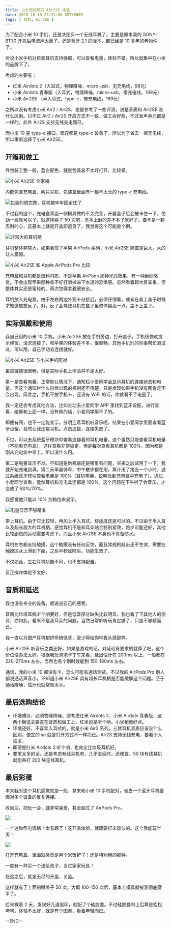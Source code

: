```yaml
---
title: 小米无线耳机 Air2SE 体验
date: 2020-10-10 22:21:00 GMT+0800
tags: [ 耳机, Air2SE ]
---
```


为了配合小米 10 手机，还是决定买一个无线耳机了。主要是原本我的 SONY-BT30 开机后电流声太重了。还是蓝牙 2.1 的版本，都已经是 10 多年的老物件了。

听说小米手机对自家耳机支持弹窗，可以查看电量，体验不错。所以就集中在小米的品牌下了。

<!-- truncate -->

考虑的主要有：

* 红米 Airdots 2（入耳式，物理降噪，micro-usb，无充电线，99元）
* 小米 Airdots 青春版（入耳式，物理降噪，micro-usb，带充电线，169元）
* 小米 Air2SE （半入耳式，type-c，带充电线，169元）

之所以没有考虑小米 Air2 / Air2S，也是参考了一些评测，说是音质和 Air2SE 没什么区别。只不过 Air2 / Air2S 开启方式不一致，做工会好些，不过发声单元都是一样的。此外 Air2S 支持无线充电而已。

而小米 10 是 type-c 接口。现在都是 type-c 设备了，所以为了省去一根充电线，所以果断选择了小米 Air2SE。

## 开箱和做工

外包装工整一般，蓝白配色，就是包装盒不太好打开，比较紧。

![小米 Air2SE 全家福](https://cdn1.yukapril.com/2020-10-10-Air2SE-1.jpg)

内部包含充电盒、两只耳机，包装盒里面有一根不太长的 type-c 充电线。

![包装的很完整，耳机被牢牢固定住了](https://cdn1.yukapril.com/2020-10-10-Air2SE-2.jpg)

不过我的这个，充电盒背面一侧模具做的不太完善，开启盖子后会被卡住一下，使劲一掰就可以了。就这样掰了 50 次吧，基本上磨的差不多了就好了。要不是一颗忍耐的心，这基本上就是开盒即退货了。我觉得这个可能是个例。

![非常大的耳机柄](https://cdn1.yukapril.com/2020-10-10-Air2SE-3.jpg)

耳机整体非常大，如果看惯了苹果 AirPods 系列，小米 Air2SE 简直是巨大，大的让人震惊。

![小米 Air2SE 和 Apple AirPods Pro 比较](https://cdn1.yukapril.com/2020-10-10-Air2SE-4.jpg)

充电盒和耳机都是塑料材质，不是苹果 AirPods 那种光亮效果，有一种磨砂感觉。不会出现苹果那种拿不好打滑掉进下水道的恐惧感。虽然看着超大且笨重，但整体其实还是蛮轻的。再次觉得拿着很安全。

耳机放入充电盒，由于左右两边外观十分接近，必须仔细看，或者在盖上盖子时候才知道放放反了。对，反了会导致耳机在盒子里整体偏高一点，盖不上盖子。

## 实际佩戴和使用

我自己用的小米 10 手机，小米 Air2SE 放在手机旁边，打开盖子，手机很快就提示弹窗，请求连接了，和苹果的体验差不多，很顺畅。其他手机别的同事帮忙测试过，可以用，自己手动去连接就好。

![小米 Air2SE 与小米手机配对](https://cdn1.yukapril.com/2020-10-10-Air2SE-5.jpg)

虽然链接很顺畅，但是实际手机上体验并不是太好。

第一是查看电量。正常默认情况下，通知栏小爱同学会显示耳机的连接状态和电量。但这个通知栏什么时候出现的机制还不清楚，只是发现如果手机没有网肯定不会出现。简言之，手机不放手机卡，还没有 WiFi 的话，你就看不了电量了。

我一定还会考虑其他方法，比如主动去小爱同学 APP 里找到蓝牙设配，进行查看，结果和上面一样，没有网的话，小爱同学用不了的。

即便有网，也不一定能显示。分明连着耳机听音乐呢，结果在小爱同学里面查看蓝牙设备，竟然让我连接耳机。点击连接，连接失败了。

不过，可以去系统蓝牙模块中查看连接着的耳机电量，这个虽然只能查看耳机电量（不能看充电盒），这样查看非常稳定。但是每次查看耳机都是 100%，因为都是刚从充电盒中带上。所以没什么用。

第二是电量显示不准。不知道是新机器还是哪里有问题，买来之后试用了一下，我就开始充电到满。第二天早晨骑车、中午散步都在用，累计用了接近一个小时，通过系统蓝牙模块查看电量是
100%（耳机电量，说明放到充电盒中充电了）。通过小爱同学查看，竟然耳机和充电盒还都是 100%。这个问题在下午听了会音乐，才变成了 80%/70%。

我感觉他只能以 10% 为档位来显示。

![电量显示不够精准](https://cdn1.yukapril.com/2020-10-10-Air2SE-6.jpg)

带上耳机。由于它比较轻，再加上半入耳式，舒适度还是可以的。不过由于半入耳以及超长超大的耳机柄，感觉耳机不是和耳朵贴合特别紧致，跑步可能还好，其他比较剧烈的运动需要考虑下。而且小米 Air2SE 本身也不具备防水。

耳机左右都支持触摸，这个触摸没有任何反馈，而且常规的敲击还不生效，需要在触摸区从上滑到下面，之后半秒延时后，功能生效了。

不仅如此，左右耳机功能不同，也不支持配置。

反正操作体验不太好。

## 音质和延迟

我也没有专业的设备，就说说自己的感受。

音质比垃圾耳机听个响要好，但是低音部分缺失比较明显。我也看了下其他人的测评，亦如此。看来不是我耳朵的问题。当然日常听听玩肯定够了，只是不够精而已。

我一直以为国产耳机都拼命搞低音，至少得给你种轰头感那样。

小米 Air2SE 听音乐之类还好，如果是游戏的话，对延迟有要求的就算了吧，这个价位没办法太好。根据我玩泡泡卡丁车来看，延迟估计在 200ms 以上，一般都在 220-270ms 左右。当然也有个别时候能到 150-180ms 左右。

通话，我的小米 10 都没有卡，怎么可能有通话测试。不过我的 AirPods Pro 别人都说通话声音小，不知道小米 Air2SE 具有超长耳机柄是否能缓解这个问题。至于通话降噪，估计也就常规水平。

## 最后选购结论

* 环境嘈杂，必须物理降噪，则考虑红米 Airdots 2、小米 Airdots 青春版，这两个据说主要差在音质和做工上，红米说是听个响，小米稍微好点。
* 环境还好，不喜欢入耳式的，就是小米 Air2 系列。三款耳机音质应该没什么区别。便宜的 se 就是打开方式不一样而已。Air2S 支持无线充电，要看个人需求。
* 即便是红米 Airdots 2 听个响，也肯定比垃圾耳机好。
* 要求太多的话，还是考虑有线耳机吧，几乎没延时，还便宜。50 块有线耳机就能吊打 200 块无线耳机。

## 最后彩蛋

本来我对这个耳机感觉就是一般，拿来和小米 10 手机配对，省去一个蓝牙耳机要面对多个设备的反复连接。

收到后，把玩一会，就非常喜爱，甚至超过了 AirPods Pro。

![](https://cdn1.yukapril.com/2020-10-10-Air2SE-7.jpg)

一个迷你型电饭锅！太有趣了！这开盖体验，就跟要打米饭似的。这个我能玩半天！

![](https://cdn1.yukapril.com/2020-10-10-Air2SE-8.jpg)

打开充电盒，里面就感觉是两个米饭铲子！还是特别粗的那种。

一度有一种买一个送给孩子，当过家家玩具！

在这之后，就是无尽的开盖、关盖。

这样就有了上面的掰盖子 50 次。大概 100-150 次后，基本上模具就被我彻底磨平了。

后来裸着 2 天，发现好几道黑印，就配了个硅胶套。不过硅胶套带上后算是松松垮垮，体验不太好，就是有个图案，看着年轻而已。

--END--
